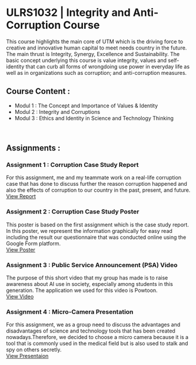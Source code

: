 # ULRS1032 | Integrity and Anti-Corruption Course
This course highlights the main core of UTM which is the driving force to creative and innovative human capital to meet needs country in the future. The main thrust is Integrity, Synergy, Excellence and Sustainability. The basic concept underlying this course is value integrity, values ​​and self-identity that can curb all forms of wrongdoing use power in everyday life as well as in organizations such as corruption; and anti-corruption measures.

## Course Content :
* Modul 1 : The Concept and Importance of Values ​​& Identity
* Modul 2 : Integrity and Corruptions
* Modul 3 : Ethics and Identity in Science and Technology Thinking
<br />

## Assignments :
### Assignment 1 : Corruption Case Study Report
For this assignment, me and my teammate work on a real-life corruption case that has done to discuss further the reason corruption happened and also the effects of corruption to our country in the past, present, and future.<br />
<a href="https://github.com/haani1224/SECPH-1/blob/main/Intergrity-and-anti-corruption-course/T2a-Kajian%20KesPR05.pdf" target="_blank">View Report</a>

### Assignment 2 : Corruption Case Study Poster
This poster is based on the first assignment which is the case study report. In this poster, we represent the information graphically for easy read including the result our questionnaire that was conducted online using the Google Form platform.<br />
<a href="https://github.com/haani1224/SECPH-1/blob/main/Intergrity-and-anti-corruption-course/T2b-PosterPR05.pdf" target="_blank">View Poster</a>

### Assignment 3 : Public Service Announcement (PSA) Video
The purpose of this short video that my group has made is to raise awareness about AI use in society, especially among students in this generation. The application we used for this video is Powtoon.<br />
<a href="https://youtu.be/edUKVwfInE8?si=FM97YnBTASDpUh6T" target="_blank">View Video</a>

### Assignment 4 : Micro-Camera Presentation
For this assignment, we as a group need to discuss the advantages and disadvantages of science and technology tools that has been created nowadays.Therefore, we decided to choose a micro camera because it is a tool that is commonly used in the medical field but is also used to stalk and spy on others secretly.<br />
<a href="https://github.com/haani1224/SECPH-1/blob/main/Intergrity-and-anti-corruption-course/PR05-Module3Ac01.pdf" target="_blank">View Presentaion</a>

